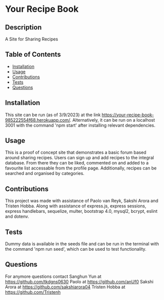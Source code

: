 # Your Recipe Book
## Description
A Site for Sharing Recipes

## Table of Contents 
- [Installation](#installation)
- [Usage](#usage)
- [Contributions](#contributions)
- [Tests](#tests)
- [Questions](#questions)

## Installation
This site can be run (as of 3/9/2023) at the link https://your-recipe-book-985222554f68.herokuapp.com/.
Alternatively, it can be run on a localhost 3001 with the command 'npm start' after installing relevant dependencies.

## Usage
This is a proof of concept site that demonstrates a basic forum based around sharing recipes. Users can sign up and add recipes to the integral database. From there they can be liked, commented on and added to a favourite list accessable from the profile page. Additionally, recipes can be searched and organised by categories.

## Contributions
This project was made with assistance of Paolo van Reyk, Sakshi Arora and Tristen Hobba. Along with assistance of express.js, express sessions, express handlebars, sequelize, multer, bootstrap 4.0, mysql2, bcrypt, eslint and dotenv.

## Tests
Dummy data is available in the seeds file and can be run in the terminal with the command 'npm run seed', which can be used to test functionality.

## Questions
For anymore questions contact Sanghun Yun at https://github.com/tkdgns0630
Paolo at https://github.com/anUf0
Sakshi Arora at https://github.com/sakshiarora04
Tristen Hobba at https://github.com/Tristenh
